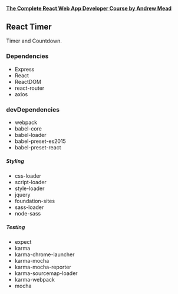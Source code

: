 #### [The Complete React Web App Developer Course by Andrew Mead](https://www.udemy.com/the-complete-react-web-app-developer-course/)

## React Timer
Timer and Countdown.


### Dependencies
* Express
* React
* ReactDOM
* react-router
* axios

### devDependencies

* webpack
* babel-core
* babel-loader
* babel-preset-es2015
* babel-preset-react

##### Styling
* css-loader
* script-loader
* style-loader
* jquery
* foundation-sites
* sass-loader
* node-sass

##### Testing
* expect
* karma
* karma-chrome-launcher
* karma-mocha
* karma-mocha-reporter
* karma-sourcemap-loader
* karma-webpack
* mocha
